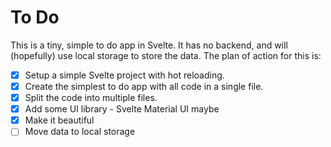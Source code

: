 # To Do
This is a tiny, simple to do app in Svelte. It has no backend, and will (hopefully) use local storage to store the data. The plan of action for this is:
- [x] Setup a simple Svelte project with hot reloading.
- [x] Create the simplest to do app with all code in a single file.
- [x] Split the code into multiple files.
- [x] Add some UI library - Svelte Material UI maybe
- [x] Make it beautiful
- [ ] Move data to local storage

